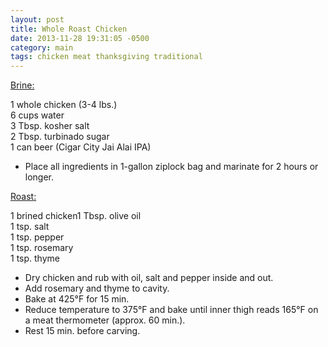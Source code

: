 ```yaml
---
layout: post
title: Whole Roast Chicken
date: 2013-11-28 19:31:05 -0500
category: main
tags: chicken meat thanksgiving traditional
---
```

<span style="text-decoration: underline;">Brine:</span>
  
1 whole chicken (3-4 lbs.)  
6 cups water  
3 Tbsp. kosher salt  
2 Tbsp. turbinado sugar  
1 can beer (Cigar City Jai Alai IPA)  

 * Place all ingredients in 1-gallon ziplock bag and marinate for 2 hours or longer.

<span style="text-decoration: underline;">Roast:</span>
  
1 brined chicken1 Tbsp. olive oil  
1 tsp. salt  
1 tsp. pepper  
1 tsp. rosemary  
1 tsp. thyme  

 * Dry chicken and rub with oil, salt and pepper inside and out.
 * Add rosemary and thyme to cavity.
 * Bake at 425°F for 15 min.
 * Reduce temperature to 375°F and bake until inner thigh reads 165°F on a meat thermometer (approx. 60 min.).
 * Rest 15 min. before carving.

